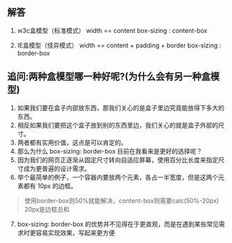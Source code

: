 ## 解答

1. w3c盒模型（标准模式）
width == content
box-sizing : content-box

2. IE盒模型（怪异模式）
width == content + padding + border
box-sizing : border-box


## 追问:两种盒模型哪一种好呢?(为什么会有另一种盒模型)
1. 如果我们要在盒子内部放东西，那我们关心的是盒子里边究竟能放得下多大的东西。
2. 相反如果我们要把这个盒子放到别的东西里边，我们关心的就是盒子外部的尺寸。
3. 两者都有实用价值，这点是可以肯定的。
4. 那么为什么 box-sizing: border-box 目前在我看来是更好的选择呢？
5. 因为我们的网页正逐渐从固定尺寸转向自适应屏幕，使用百分比长度来指定尺寸成为更普遍的设计需求。
6. 举个最简单的例子，一个容器内要放两个元素，各占一半宽度，但是这两个元素都有 10px 的边框。
> 使用border-box则50%就能解决，content-box则需要calc(50%-20px) 20px是边框总和
7. box-sizing: border-box 的优势并不见得在于更直观，而是在遇到某些常见需求时更容易实现效果，写起来更方便

